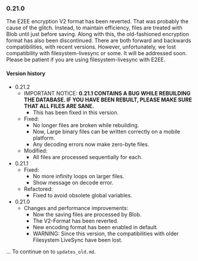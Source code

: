 ### 0.21.0
The E2EE encryption V2 format has been reverted. That was probably the cause of the glitch.
Instead, to maintain efficiency, files are treated with Blob until just before saving. Along with this, the old-fashioned encryption format has also been discontinued.
There are both forward and backwards compatibilities, with recent versions. However, unfortunately, we lost compatibility with filesystem-livesync or some.
It will be addressed soon. Please be patient if you are using filesystem-livesync with E2EE.


#### Version history
- 0.21.2
  - IMPORTANT NOTICE: **0.21.1 CONTAINS A BUG WHILE REBUILDING THE DATABASE. IF YOU HAVE BEEN REBUILT, PLEASE MAKE SURE THAT ALL FILES ARE SANE.**
    - This has been fixed in this version.
  - Fixed:
    - No longer files are broken while rebuilding.
    - Now, Large binary files can be written correctly on a mobile platform.
    - Any decoding errors now make zero-byte files.
  - Modified:
    - All files are processed sequentially for each.
- 0.21.1
  - Fixed:
    - No more infinity loops on larger files.
    - Show message on decode error.
  - Refactored:
    - Fixed to avoid obsolete global variables.
- 0.21.0
  - Changes and performance improvements:
    - Now the saving files are processed by Blob.
    - The V2-Format has been reverted.
    - New encoding format has been enabled in default.
    - WARNING: Since this version, the compatibilities with older Filesystem LiveSync have been lost.

... To continue on to `updates_old.md`.